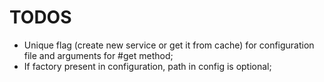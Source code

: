 TODOS
=====

+ Unique flag (create new service or get it from cache) for configuration file and arguments for #get method;
+ If factory present in configuration, path in config is optional;
